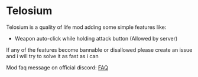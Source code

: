 # Telosium

Telosium is a quality of life mod adding some simple features like:
- Weapon auto-click while holding attack button (Allowed by server)


If any of the features become bannable or disallowed please create an issue and i will try to solve it as fast as i can

Mod faq message on official discord: [FAQ](https://discord.com/channels/467349291740954625/1278676264630095914/1278680437027508276)
